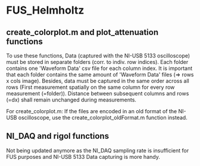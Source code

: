# FUS_Helmholtz 

## create_colorplot.m and plot_attenuation functions
To use these functions, Data (captured with the NI-USB 5133 oscilloscope) 
must be stored in separate folders (corr. to indiv. row indices). 
Each folder contains one 'Waveform Data' csv file for each column index. 
It is important that each folder contains the same
amount of 'Waveform Data' files (=> rows x cols image). Besides, data
must be captured in the same order across all rows (First measurement
spatially on the same column for every row measurement (=folder)).
Distance between subsequent columns and rows (=dx) shall remain 
unchanged during measurements.

For create_colorplot.m: If the files are encoded in an old format of the NI-USB oscilloscope, use 
the create_colorplot_oldFormat.m function instead.

## NI_DAQ and rigol functions
Not being updated anymore as the NI_DAQ sampling rate is insufficient for FUS purposes and NI-USB 5133 Data capturing is more handy.
